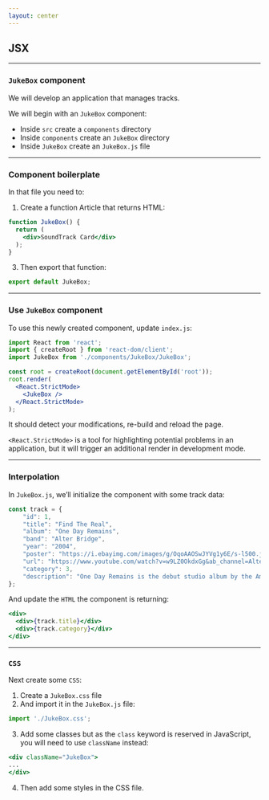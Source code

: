 ```yaml
---
layout: center
---
```


## JSX

<Toc maxDepth="2" mode="onlySiblings"/>

---

### `JukeBox` component

We will develop an application that manages tracks.

We will begin with an `JukeBox` component:

- Inside `src` create a `components` directory
- Inside `components` create an `JukeBox` directory
- Inside `JukeBox` create an `JukeBox.js` file

---

### Component boilerplate

In that file you need to:

1. Create a function Article that returns HTML:

```jsx
function JukeBox() {
  return (
    <div>SoundTrack Card</div>
  );
}
```

3. Then export that function:

```jsx
export default JukeBox;
```

---

### Use `JukeBox` component

To use this newly created component, update `index.js`:
```jsx
import React from 'react';
import { createRoot } from 'react-dom/client';
import JukeBox from './components/JukeBox/JukeBox';

const root = createRoot(document.getElementById('root'));
root.render(
  <React.StrictMode>
    <JukeBox />
  </React.StrictMode>
);
```

It should detect your modifications, re-build and reload the page.

<alert>`<React.StrictMode>` is a tool for highlighting potential problems in an application, but it will trigger an additional render in development mode.</alert>

---

### Interpolation

In `JukeBox.js`, we’ll initialize the component with some track data:
```jsx
const track = {
    "id": 1,
    "title": "Find The Real",
    "album": "One Day Remains",
    "band": "Alter Bridge",
    "year": "2004",
    "poster": "https://i.ebayimg.com/images/g/OqoAAOSwJYVg1y6E/s-l500.jpg",
    "url": "https://www.youtube.com/watch?v=w9LZ0OkdxGg&ab_channel=AlterBridge-Topic",
    "category": 3,
    "description": "One Day Remains is the debut studio album by the American hard rock band Alter Bridge, released on August 10, 2004, on Wind-up Records."
};
```

And update the `HTML` the component is returning:
```jsx
<div>
  <div>{track.title}</div>
  <div>{track.category}</div>
</div>
```

---

### `CSS`

Next create some `CSS`:

1. Create a `JukeBox.css` file
2. And import it in the `JukeBox.js` file:

```jsx
import './JukeBox.css';
```

3. Add some classes but as the `class` keyword is reserved in JavaScript, you will need to use `className` instead:

```jsx
<div className="JukeBox">
...
</div>
```

4. Then add some styles in the CSS file.
